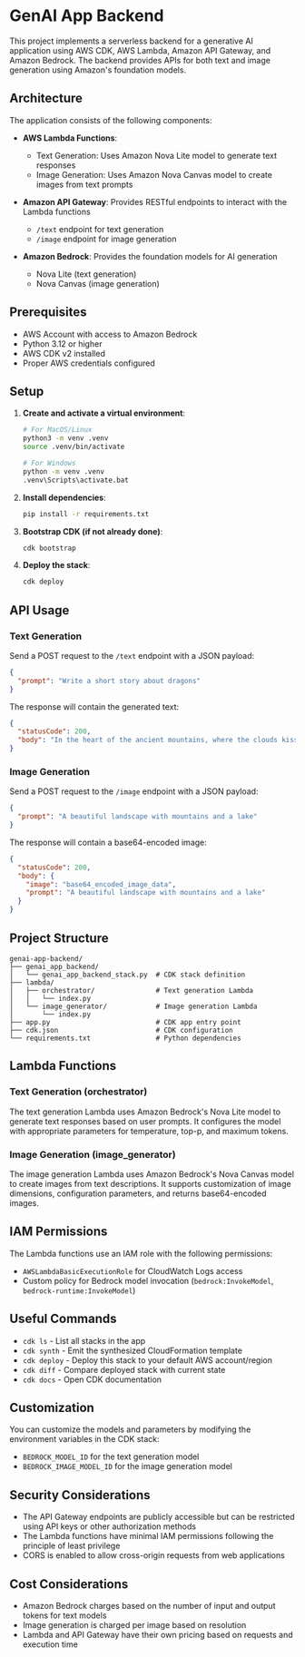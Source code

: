 # GenAI App Backend

This project implements a serverless backend for a generative AI application using AWS CDK, AWS Lambda, Amazon API Gateway, and Amazon Bedrock. The backend provides APIs for both text and image generation using Amazon's foundation models.

## Architecture

The application consists of the following components:

- **AWS Lambda Functions**:
  - Text Generation: Uses Amazon Nova Lite model to generate text responses
  - Image Generation: Uses Amazon Nova Canvas model to create images from text prompts

- **Amazon API Gateway**: Provides RESTful endpoints to interact with the Lambda functions
  - `/text` endpoint for text generation
  - `/image` endpoint for image generation

- **Amazon Bedrock**: Provides the foundation models for AI generation
  - Nova Lite (text generation)
  - Nova Canvas (image generation)

## Prerequisites

- AWS Account with access to Amazon Bedrock
- Python 3.12 or higher
- AWS CDK v2 installed
- Proper AWS credentials configured

## Setup

1. **Create and activate a virtual environment**:

   ```bash
   # For MacOS/Linux
   python3 -m venv .venv
   source .venv/bin/activate

   # For Windows
   python -m venv .venv
   .venv\Scripts\activate.bat
   ```

2. **Install dependencies**:

   ```bash
   pip install -r requirements.txt
   ```

3. **Bootstrap CDK (if not already done)**:

   ```bash
   cdk bootstrap
   ```

4. **Deploy the stack**:

   ```bash
   cdk deploy
   ```

## API Usage

### Text Generation

Send a POST request to the `/text` endpoint with a JSON payload:

```json
{
  "prompt": "Write a short story about dragons"
}
```

The response will contain the generated text:

```json
{
  "statusCode": 200,
  "body": "In the heart of the ancient mountains, where the clouds kissed the peaks..."
}
```

### Image Generation

Send a POST request to the `/image` endpoint with a JSON payload:

```json
{
  "prompt": "A beautiful landscape with mountains and a lake"
}
```

The response will contain a base64-encoded image:

```json
{
  "statusCode": 200,
  "body": {
    "image": "base64_encoded_image_data",
    "prompt": "A beautiful landscape with mountains and a lake"
  }
}
```

## Project Structure

```
genai-app-backend/
├── genai_app_backend/
│   └── genai_app_backend_stack.py  # CDK stack definition
├── lambda/
│   ├── orchestrator/               # Text generation Lambda
│   │   └── index.py
│   └── image_generator/            # Image generation Lambda
│       └── index.py
├── app.py                          # CDK app entry point
├── cdk.json                        # CDK configuration
└── requirements.txt                # Python dependencies
```

## Lambda Functions

### Text Generation (orchestrator)

The text generation Lambda uses Amazon Bedrock's Nova Lite model to generate text responses based on user prompts. It configures the model with appropriate parameters for temperature, top-p, and maximum tokens.

### Image Generation (image_generator)

The image generation Lambda uses Amazon Bedrock's Nova Canvas model to create images from text descriptions. It supports customization of image dimensions, configuration parameters, and returns base64-encoded images.

## IAM Permissions

The Lambda functions use an IAM role with the following permissions:
- `AWSLambdaBasicExecutionRole` for CloudWatch Logs access
- Custom policy for Bedrock model invocation (`bedrock:InvokeModel`, `bedrock-runtime:InvokeModel`)

## Useful Commands

- `cdk ls` - List all stacks in the app
- `cdk synth` - Emit the synthesized CloudFormation template
- `cdk deploy` - Deploy this stack to your default AWS account/region
- `cdk diff` - Compare deployed stack with current state
- `cdk docs` - Open CDK documentation

## Customization

You can customize the models and parameters by modifying the environment variables in the CDK stack:

- `BEDROCK_MODEL_ID` for the text generation model
- `BEDROCK_IMAGE_MODEL_ID` for the image generation model

## Security Considerations

- The API Gateway endpoints are publicly accessible but can be restricted using API keys or other authorization methods
- The Lambda functions have minimal IAM permissions following the principle of least privilege
- CORS is enabled to allow cross-origin requests from web applications

## Cost Considerations

- Amazon Bedrock charges based on the number of input and output tokens for text models
- Image generation is charged per image based on resolution
- Lambda and API Gateway have their own pricing based on requests and execution time
